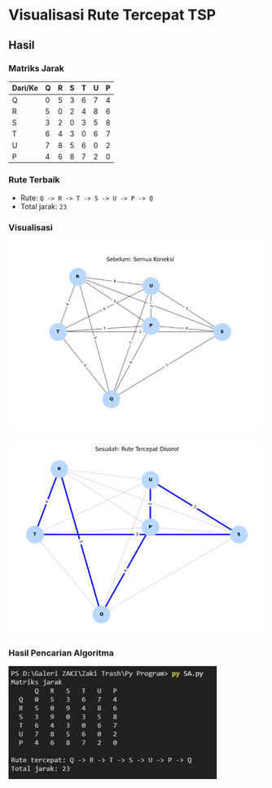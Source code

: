 # Visualisasi Rute Tercepat TSP

## Hasil

### Matriks Jarak
| Dari/Ke | Q | R | S | T | U | P |
| --- | --- | --- | --- | --- | --- | --- |
| Q | 0 | 5 | 3 | 6 | 7 | 4 |
| R | 5 | 0 | 2 | 4 | 8 | 6 |
| S | 3 | 2 | 0 | 3 | 5 | 8 |
| T | 6 | 4 | 3 | 0 | 6 | 7 |
| U | 7 | 8 | 5 | 6 | 0 | 2 |
| P | 4 | 6 | 8 | 7 | 2 | 0 |

### Rute Terbaik
- Rute: `Q -> R -> T -> S -> U -> P -> Q`
- Total jarak: `23`

### Visualisasi
![Figure 1 - Graf lengkap](Figure_1.png)

![Figure 2 - Rute terbaik disorot](Figure_2.png)

### Hasil Pencarian Algoritma
![Hasil pencarian algoritma TSP](Hasil.png)

